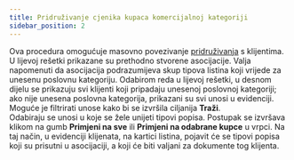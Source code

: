```yaml
---
title: Pridruživanje cjenika kupaca komercijalnoj kategoriji
sidebar_position: 2
---
```


Ova procedura omogućuje masovno povezivanje [pridruživanja](/docs/sales/sales-price-list/procedures/type-association) s klijentima.
U lijevoj rešetki prikazane su prethodno stvorene asocijacije. Valja napomenuti da asocijacija podrazumijeva skup tipova listina koji vrijede za unesenu poslovnu kategoriju. Odabirom reda u lijevoj rešetki, u desnom dijelu se prikazuju svi klijenti koji pripadaju unesenoj poslovnoj kategoriji; ako nije unesena poslovna kategorija, prikazani su svi unosi u evidenciji. Moguće je filtrirati unose kako bi se izvršila ciljanija **Traži**.       
Odabiraju se unosi u koje se žele unijeti tipovi popisa. Postupak se izvršava klikom na gumb **Primjeni na sve** ili **Primjeni na odabrane kupce** u vrpci. Na taj način, u evidenciji klijenata, na kartici listina, pojavit će se tipovi popisa koji su prisutni u asocijaciji, a koji će biti valjani za dokumente tog klijenta.